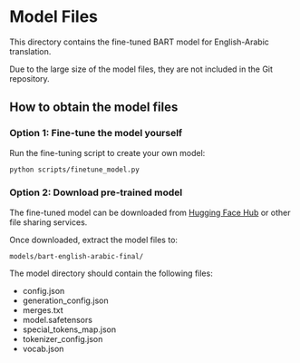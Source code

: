 # Model Files

This directory contains the fine-tuned BART model for English-Arabic translation.

Due to the large size of the model files, they are not included in the Git repository.

## How to obtain the model files

### Option 1: Fine-tune the model yourself
Run the fine-tuning script to create your own model:
```bash
python scripts/finetune_model.py
```

### Option 2: Download pre-trained model
The fine-tuned model can be downloaded from [Hugging Face Hub](https://huggingface.co/) or other file sharing services.

Once downloaded, extract the model files to:
```
models/bart-english-arabic-final/
```

The model directory should contain the following files:
- config.json
- generation_config.json
- merges.txt
- model.safetensors
- special_tokens_map.json
- tokenizer_config.json
- vocab.json
